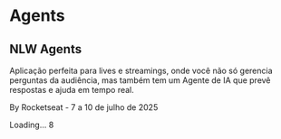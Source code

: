 # Agents
## NLW Agents

Aplicação perfeita para lives e streamings, onde você não só gerencia perguntas da audiência, mas também tem um Agente de IA que prevê respostas e ajuda em tempo real.

By Rocketseat - 7 a 10 de julho de 2025

Loading... 8